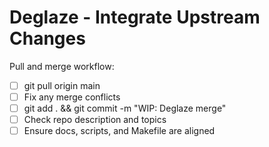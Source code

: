<!-- [[file:../../kitchen-ops.org::*Deglaze - Integrate Upstream][Deglaze - Integrate Upstream:1]] -->
# Deglaze - Integrate Upstream Changes

Pull and merge workflow:
- [ ] git pull origin main
- [ ] Fix any merge conflicts
- [ ] git add . && git commit -m "WIP: Deglaze merge"
- [ ] Check repo description and topics
- [ ] Ensure docs, scripts, and Makefile are aligned
<!-- Deglaze - Integrate Upstream:1 ends here -->
